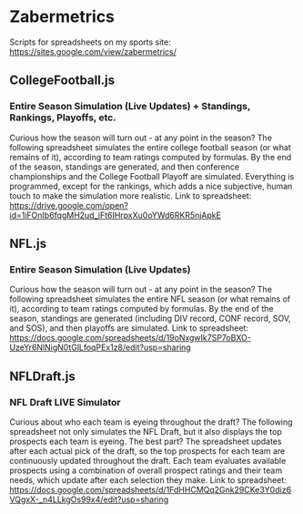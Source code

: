 # Zabermetrics
Scripts for spreadsheets on my sports site: https://sites.google.com/view/zabermetrics/

## CollegeFootball.js

### Entire Season Simulation (Live Updates) + Standings, Rankings, Playoffs, etc.

Curious how the season will turn out - at any point in the season? The following spreadsheet simulates the entire college football season (or what remains of it), according to team ratings computed by formulas. By the end of the season, standings are generated, and then conference championships and the College Football Playoff are simulated. Everything is programmed, except for the rankings, which adds a nice subjective, human touch to make the simulation more realistic.
Link to spreadsheet: https://drive.google.com/open?id=1iFOnIb6fqgMH2ud_iFt6IHrpxXu0oYWd6RKR5njApkE

## NFL.js

### Entire Season Simulation (Live Updates)

Curious how the season will turn out - at any point in the season? The following spreadsheet simulates the entire NFL season (or what remains of it), according to team ratings computed by formulas. By the end of the season, standings are generated (including DIV record, CONF record, SOV, and SOS), and then playoffs are simulated.
Link to spreadsheet: https://docs.google.com/spreadsheets/d/19oNxgwIk7SP7oBXO-UzeYr6NlNigN0tGlLfoqPEx1z8/edit?usp=sharing

## NFLDraft.js

### NFL Draft LIVE Simulator

Curious about who each team is eyeing throughout the draft? The following spreadsheet not only simulates the NFL Draft, but it also displays the top prospects each team is eyeing. The best part? The spreadsheet updates after each actual pick of the draft, so the top prospects for each team are continuously updated throughout the draft. Each team evaluates available prospects using a combination of overall prospect ratings and their team needs, which update after each selection they make.
Link to spreadsheet: https://docs.google.com/spreadsheets/d/1FdHHCMQq2Gnk29CKe3Y0diz6VQgxX-_n4LLkgOs99x4/edit?usp=sharing
